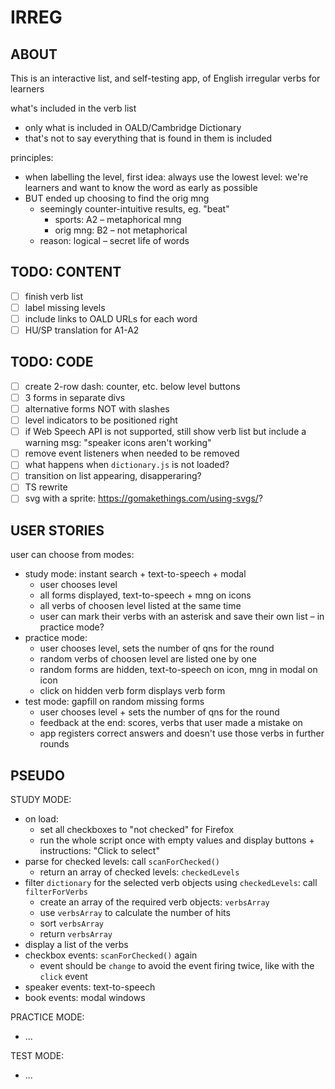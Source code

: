 # IRREG

## ABOUT

This is an interactive list, and self-testing app, of English irregular verbs for learners

what's included in the verb list
* only what is included in OALD/Cambridge Dictionary
* that's not to say everything that is found in them is included

principles:
* when labelling the level, first idea: always use the lowest level: we're learners and want to know the word as early as possible
* BUT ended up choosing to find the orig mng
  + seemingly counter-intuitive results, eg. "beat"
    - sports: A2 – metaphorical mng
    - orig mng: B2 – not metaphorical
  + reason: logical – secret life of words

## TODO: CONTENT
- [ ] finish verb list
- [ ] label missing levels
- [ ] include links to OALD URLs for each word
- [ ] HU/SP translation for A1-A2

## TODO: CODE
- [ ] create 2-row dash: counter, etc. below level buttons
- [ ] 3 forms in separate divs
- [ ] alternative forms NOT with slashes
- [ ] level indicators to be positioned right
- [ ] if Web Speech API is not supported, still show verb list but include a warning msg: "speaker icons aren't working"
- [ ] remove event listeners when needed to be removed
- [ ] what happens when `dictionary.js` is not loaded?
- [ ] transition on list appearing, disapperaring?
- [ ] TS rewrite
- [ ] svg with a sprite: https://gomakethings.com/using-svgs/?

## USER STORIES

user can choose from modes:
  + study mode: instant search + text-to-speech + modal
    - user chooses level
    - all forms displayed, text-to-speech + mng on icons
    - all verbs of choosen level listed at the same time
    - user can mark their verbs with an asterisk and save their own list – in practice mode?
  + practice mode:
    - user chooses level, sets the number of qns for the round
    - random verbs of choosen level are listed one by one
    - random forms are hidden, text-to-speech on icon, mng in modal on icon
    - click on hidden verb form displays verb form
  + test mode: gapfill on random missing forms
    - user chooses level + sets the number of qns for the round
    - feedback at the end: scores, verbs that user made a mistake on
    - app registers correct answers and doesn't use those verbs in further rounds

## PSEUDO

STUDY MODE:
* on load:
  + set all checkboxes to "not checked" for Firefox
  + run the whole script once with empty values and display buttons + instructions: "Click to select"
* parse for checked levels: call `scanForChecked()`
  + return an array of checked levels: `checkedLevels`
* filter `dictionary` for the selected verb objects using `checkedLevels`: call `filterForVerbs`
  + create an array of the required verb objects: `verbsArray`
  + use `verbsArray` to calculate the number of hits
  + sort `verbsArray`
  + return `verbsArray`
* display a list of the verbs
* checkbox events: `scanForChecked()` again
  + event should be `change` to avoid the event firing twice, like with the `click` event
* speaker events: text-to-speech
* book events: modal windows

PRACTICE MODE:
* ...

TEST MODE:
* ...
